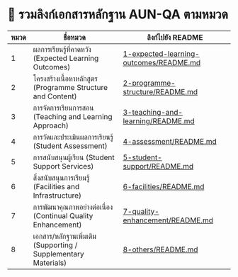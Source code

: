 # 🔗 รวมลิงก์เอกสารหลักฐาน AUN-QA ตามหมวด

| หมวด | ชื่อหมวด | ลิงก์ไปยัง README |
|------|-----------|--------------------|
| 1 | ผลการเรียนรู้ที่คาดหวัง (Expected Learning Outcomes) | [1-expected-learning-outcomes/README.md](1-expected-learning-outcomes/README.md) |
| 2 | โครงสร้างเนื้อหาหลักสูตร (Programme Structure and Content) | [2-programme-structure/README.md](2-programme-structure/README.md) |
| 3 | การจัดการเรียนการสอน (Teaching and Learning Approach) | [3-teaching-and-learning/README.md](3-teaching-and-learning/README.md) |
| 4 | การวัดและประเมินผลการเรียนรู้ (Student Assessment) | [4-assessment/README.md](4-assessment/README.md) |
| 5 | การสนับสนุนผู้เรียน (Student Support Services) | [5-student-support/README.md](5-student-support/README.md) |
| 6 | สิ่งสนับสนุนการเรียนรู้ (Facilities and Infrastructure) | [6-facilities/README.md](6-facilities/README.md) |
| 7 | การพัฒนาคุณภาพอย่างต่อเนื่อง (Continual Quality Enhancement) | [7-quality-enhancement/README.md](7-quality-enhancement/README.md) |
| 8 | เอกสาร/หลักฐานเพิ่มเติม (Supporting / Supplementary Materials) | [8-others/README.md](8-others/README.md) |
